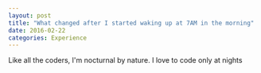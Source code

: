 ```yaml
---
layout: post
title: "What changed after I started waking up at 7AM in the morning"
date: 2016-02-22
categories: Experience
---
```


Like all the coders, I'm nocturnal by nature. I love to code only at nights
